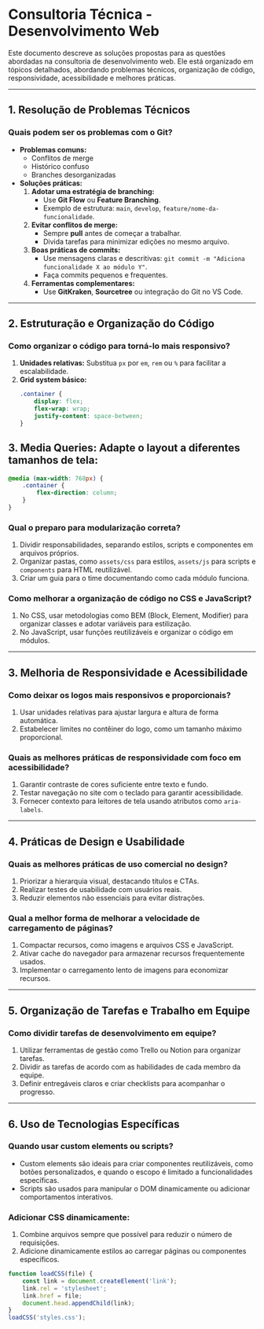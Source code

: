 # Consultoria Técnica - Desenvolvimento Web

Este documento descreve as soluções propostas para as questões abordadas na consultoria de desenvolvimento web. Ele está organizado em tópicos detalhados, abordando problemas técnicos, organização de código, responsividade, acessibilidade e melhores práticas.

---

## 1. Resolução de Problemas Técnicos

### **Quais podem ser os problemas com o Git?**
- **Problemas comuns:**
  - Conflitos de merge
  - Histórico confuso
  - Branches desorganizadas
- **Soluções práticas:**
  1. **Adotar uma estratégia de branching:**
     - Use **Git Flow** ou **Feature Branching**.
     - Exemplo de estrutura: `main`, `develop`, `feature/nome-da-funcionalidade`.
  2. **Evitar conflitos de merge:**
     - Sempre **pull** antes de começar a trabalhar.
     - Divida tarefas para minimizar edições no mesmo arquivo.
  3. **Boas práticas de commits:**
     - Use mensagens claras e descritivas: `git commit -m "Adiciona funcionalidade X ao módulo Y"`.
     - Faça commits pequenos e frequentes.
  4. **Ferramentas complementares:**
     - Use **GitKraken**, **Sourcetree** ou integração do Git no VS Code.

---

## 2. Estruturação e Organização do Código

### **Como organizar o código para torná-lo mais responsivo?**
1. **Unidades relativas:** Substitua `px` por `em`, `rem` ou `%` para facilitar a escalabilidade.
2. **Grid system básico:**
   ```css
   .container {
       display: flex;
       flex-wrap: wrap;
       justify-content: space-between;
   }

## 3. Media Queries: Adapte o layout a diferentes tamanhos de tela:

  ```css
  @media (max-width: 768px) {
      .container {
          flex-direction: column;
      }
  }
  ```

### **Qual o preparo para modularização correta?**
1. Dividir responsabilidades, separando estilos, scripts e componentes em arquivos próprios.
2. Organizar pastas, como `assets/css` para estilos, `assets/js` para scripts e `components` para HTML reutilizável.
3. Criar um guia para o time documentando como cada módulo funciona.

### **Como melhorar a organização de código no CSS e JavaScript?**
1. No CSS, usar metodologias como BEM (Block, Element, Modifier) para organizar classes e adotar variáveis para estilização.
2. No JavaScript, usar funções reutilizáveis e organizar o código em módulos.

---

## 3. Melhoria de Responsividade e Acessibilidade

### **Como deixar os logos mais responsivos e proporcionais?**
1. Usar unidades relativas para ajustar largura e altura de forma automática.
2. Estabelecer limites no contêiner do logo, como um tamanho máximo proporcional.

### **Quais as melhores práticas de responsividade com foco em acessibilidade?**
1. Garantir contraste de cores suficiente entre texto e fundo.
2. Testar navegação no site com o teclado para garantir acessibilidade.
3. Fornecer contexto para leitores de tela usando atributos como `aria-labels`.

---

## 4. Práticas de Design e Usabilidade

### **Quais as melhores práticas de uso comercial no design?**
1. Priorizar a hierarquia visual, destacando títulos e CTAs.
2. Realizar testes de usabilidade com usuários reais.
3. Reduzir elementos não essenciais para evitar distrações.

### **Qual a melhor forma de melhorar a velocidade de carregamento de páginas?**
1. Compactar recursos, como imagens e arquivos CSS e JavaScript.
2. Ativar cache do navegador para armazenar recursos frequentemente usados.
3. Implementar o carregamento lento de imagens para economizar recursos.

---

## 5. Organização de Tarefas e Trabalho em Equipe

### **Como dividir tarefas de desenvolvimento em equipe?**
1. Utilizar ferramentas de gestão como Trello ou Notion para organizar tarefas.
2. Dividir as tarefas de acordo com as habilidades de cada membro da equipe.
3. Definir entregáveis claros e criar checklists para acompanhar o progresso.

---

## 6. Uso de Tecnologias Específicas

### **Quando usar custom elements ou scripts?**
- Custom elements são ideais para criar componentes reutilizáveis, como botões personalizados, e quando o escopo é limitado a funcionalidades específicas.
- Scripts são usados para manipular o DOM dinamicamente ou adicionar comportamentos interativos.

### **Adicionar CSS dinamicamente:**
1. Combine arquivos sempre que possível para reduzir o número de requisições.
2. Adicione dinamicamente estilos ao carregar páginas ou componentes específicos.

```javascript
function loadCSS(file) {
    const link = document.createElement('link');
    link.rel = 'stylesheet';
    link.href = file;
    document.head.appendChild(link);
}
loadCSS('styles.css');
```
